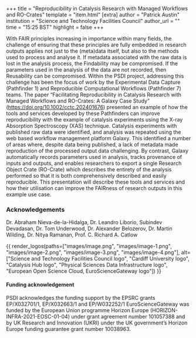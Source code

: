 +++
title = "Reproducibility in Catalysis Research with Managed Workflows and RO-Crates"
template = "item.html"
[extra]
author = "Patrick Austin"
institution = "Science and Technology Facilities Council"
author_url = ""
time = "15:25 BST"
highlight = false
+++

With FAIR principles increasing in importance within many fields, the challenge of ensuring that these principles are fully embedded in research outputs applies not just to the (meta)data itself, but also to the methods used to process and analyse it. If metadata associated with the raw data is lost in the analysis process, the Findability may be compromised. If the parameters used in the analysis of the data are not recorded, then Reusability can be compromised. 
Within the PSDI project, addressing this challenge has been the focus of work by the Experimental Data Capture (Pathfinder 1) and Reproducible Computational Workflows (Pathfinder 7) teams. The paper “Facilitating Reproducibility in Catalysis Research with Managed Workflows and RO-Crates: A Galaxy Case Study” (https://doi.org/10.1002/cctc.202401676) presented an example of how the tools and services developed by these Pathfinders can improve reproducibility with the example of catalysis experiments using the X-ray Absorption Spectroscopy (XAS) technique. Catalysis experiments with published raw data were identified, and analysis was repeated using the web based workflow management platform Galaxy. This identified a number of areas where, despite data being published, a lack of metadata made reproduction of the processed output data challenging. By contrast, Galaxy automatically records parameters used in analysis, tracks provenance of inputs and outputs, and enables researchers to export a single Research Object Crate (RO-Crate) which describes the entirety of the analysis performed so that it is both comprehensively described and easily reproducible.
This presentation will describe these tools and services and how their utilisation can improve the FAIRness of research outputs in this example use case.

### Acknowledgements
Dr. Abraham Nieva-de-la-Hidalga,  Dr. Leandro Liborio,  Subindev Devadasan,  Dr. Tom Underwood,  Dr. Alexander Belozerov,  Dr. Martin Wilding,  Dr. Nitya Ramanan,  Prof. C. Richard A. Catlow

{{ render_logos(paths=["images/image.png", "images/image-1.png", "images/image-2.png", "images/image-3.png", "images/image-4.png"], alt=["Science and Technology Facilities Council logo", "Cardiff University logo", "Catalysis Hub logo", "Physical Sciences Data Infrastructure logo", "European Open Science Cloud, EuroScienceGateway logo"]) }}

#### Funding acknowledgement
PSDI acknowledges the funding support by the EPSRC grants EP/X032701/1, EP/X032663/1 and EP/W032252/1
EuroScienceGateway was funded by the European Union programme Horizon Europe (HORIZON-INFRA-2021-EOSC-01-04) under grant agreement number 101057388 and by UK Research and Innovation (UKRI) under the UK government’s Horizon Europe funding guarantee grant number 10038963.
